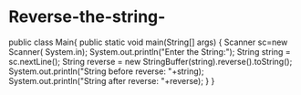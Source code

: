 # Reverse-the-string-


public class Main{
public static void main(String[] args) {
		Scanner sc=new Scanner( System.in);
		System.out.println("Enter the String:");
		String string = sc.nextLine();
	      String reverse = new StringBuffer(string).reverse().toString();
	      System.out.println("String before reverse: "+string);
	      System.out.println("String after reverse: "+reverse);
}
	}

